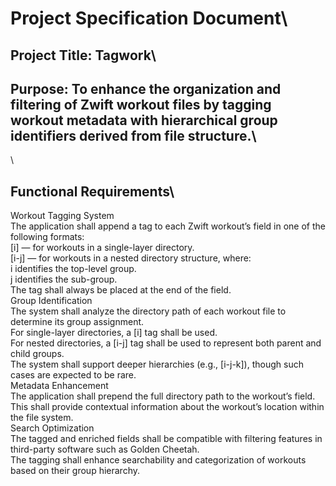# Project Specification Document\
## Project Title: Tagwork\
## Purpose: To enhance the organization and filtering of Zwift workout files by tagging workout metadata with hierarchical group identifiers derived from file structure.\
\
## Functional Requirements\
Workout Tagging System\
The application shall append a tag to each Zwift workout’s <name> field in one of the following formats:\
[i] — for workouts in a single-layer directory.\
[i-j] — for workouts in a nested directory structure, where:\
i identifies the top-level group.\
j identifies the sub-group.\
The tag shall always be placed at the end of the <name> field.\
Group Identification\
The system shall analyze the directory path of each workout file to determine its group assignment.\
For single-layer directories, a [i] tag shall be used.\
For nested directories, a [i-j] tag shall be used to represent both parent and child groups.\
The system shall support deeper hierarchies (e.g., [i-j-k]), though such cases are expected to be rare.\
Metadata Enhancement\
The application shall prepend the full directory path to the workout’s <description> field.\
This shall provide contextual information about the workout’s location within the file system.\
Search Optimization\
The tagged <name> and enriched <description> fields shall be compatible with filtering features in third-party software such as Golden Cheetah.\
The tagging shall enhance searchability and categorization of workouts based on their group hierarchy.
